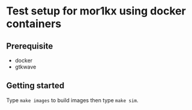 Test setup for mor1kx using docker containers
=============================================


Prerequisite
------------

- docker
- gtkwave

Getting started
---------------

Type `make images` to build images then type `make sim`.